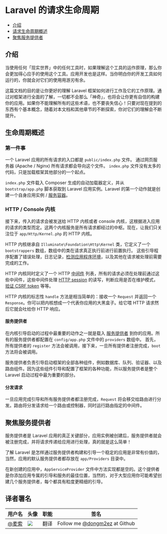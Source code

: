 # Laravel 的请求生命周期

- [介绍](#introduction)
- [请求生命周期概述](#lifecycle-overview)
- [聚焦服务提供者](#focus-on-service-providers)

<a name="introduction"></a>
## 介绍

当使用任何「现实世界」中的任何工具时，如果理解这个工具的运作原理，那么你会更加得心应手的使用这个工具。应用开发也是这样。当你明白你的开发工具如何运行的，你就会对它们的使用用游刃有余。

这篇文档的目的是让你更好的理解 Laravel 框架如何进行工作及它的工作原理。通过对框架进行全面的了解，一切都不会那么「神奇」，也将会让你更有自信的构建你的应用。如果你不能理解所有的这些术语，也不要丧失信心！只要对现在提到的东西有个基本概念，随着对本文档和其他章节的不断探索，你对它们的理解会不断提升。

<a name="lifecycle-overview"></a>
## 生命周期概述

### 第一件事

一个 Laravel 应用的所有请求的入口都是 `public/index.php` 文件。 通过网页服务器 (Apache / Nginx) 所有请求都会导向这个文件。 `index.php` 文件没有太多的代码，只是加载框架其他部分的一个起点。

`index.php` 文件载入 Composer 生成的自动加载器定义，并从 `bootstrap/app.php` 脚本获取到 Laravel 应用实例。Laravel 的第一个动作就是创建一个自身应用实例 / [服务容器](/docs/{{version}}/container)。

### HTTP / Console 内核

接下来，传入的请求会被发送给 HTTP 内核或者 console 内核，这根据进入应用的请求的类型而定。这两个内核服务是所有请求都经过的中枢。现在，让我们只关注位于 `app/Http/Kernel.php` 的 HTTP 内核。

HTTP 内核继承自 `Illuminate\Foundation\Http\Kernel` 类，它定义了一个 `bootstrappers` 数组，数组中的类在请求真正执行前进行前置执行。 这些引导程序配置了错误处理，日志记录，[检测应用程序环境](/docs/{{version}}/configuration#environment-configuration)，以及其他在请求被处理前需要完成的工作。

HTTP 内核同时定义了一个 HTTP [中间件](/docs/{{version}}/middleware) 列表，所有的请求必须在处理前通过这些中间件，这些中间件处理 [HTTP session](/docs/{{version}}/session) 的读写，判断应用是否在维护模式， [验证 CSRF token](/docs/{{version}}/csrf) 等等。

HTTP 内核的标志性 `handle` 方法是相当简单的：接收一个 `Request` 并返回一个 `Response`。你可以把内核想成一个代表你应用的大黑盒子。给它喂 HTTP 请求然后它就会吐给你 HTTP 响应。

#### 服务提供者

在内核引导启动的过程中最重要的动作之一就是载入 [服务提供者](/docs/{{version}}/providers) 到你的应用。所有的服务提供者都配置在 `config/app.php` 文件中的 `providers` 数组中。 首先，所有提供者的 `register` 方法会被调用，接下来，一旦所有提供者注册完成，`boot` 方法将会被调用。

服务提供者负责引导启动框架的全部各种组件，例如数据库、队列、验证器、以及路由组件。因为这些组件引导和配置了框架的各种功能，所以服务提供者是整个 Laravel 启动过程中最为重要的部分。

#### 分发请求

一旦应用完成引导和所有服务提供者都注册完成，`Request` 将会移交给路由进行分发。路由将分发请求给一个路由或控制器，同时运行路由指定的中间件。

<a name="focus-on-service-providers"></a>
## 聚焦服务提供者

服务提供者是 Laravel 应用的真正关键部分，应用实例被创建后，服务提供者就会被注册完成，并将请求传递给应用进行处理，真的就是这么简单！


了解 Laravel 是怎样通过服务提供者构建和引导一个稳定的应用是非常有价值的，当然，应用的默认服务提供者都存放在 `app/Providers` 目录中。

在新创建的应用中，`AppServiceProvider` 文件中方法实现都是空的。这个提供者是你添加应用专属的引导和服务的最佳位置，当然的，对于大型应用你可能希望创建几个服务提供者，每个都具有粒度更精细的引导。


## 译者署名
| 用户名 | 头像 | 职能 | 签名 |
|---|---|---|---|
| [@麦索](https://github.com/dongm2ez)  | <img class="avatar-66 rm-style" src="https://avatars3.githubusercontent.com/u/9032795?v=3&s=460?imageView2/1/w/100/h/100">  |  翻译  | Follow me [@dongm2ez](https://github.com/dongm2ez) at Github
